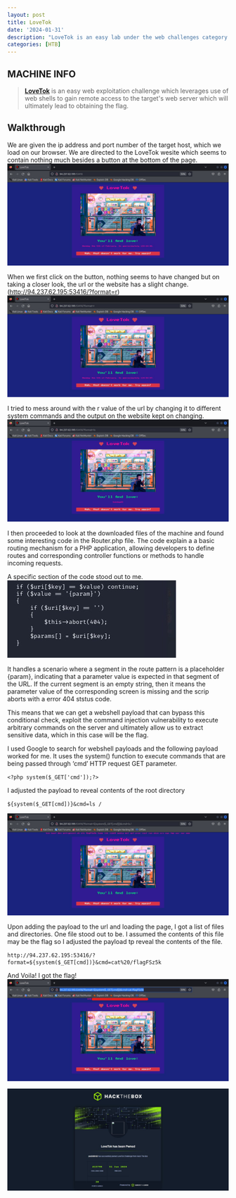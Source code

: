 ```yaml
---
layout: post
title: LoveTok
date: '2024-01-31'
description: "LoveTok is an easy lab under the web challenges category of HTB Challenges"
categories: [HTB]
---
```


## MACHINE INFO

> **[LoveTok](https://app.hackthebox.com/challenges/lovetok)** is an easy web exploitation challenge which leverages use of web shells to gain remote access to the target's web server which will ultimately lead to obtaining the flag.  

## Walkthrough
We are given the ip address and port number of the target host, which we load on our browser. We are directed to the LoveTok wesite which seems to contain nothing much besides a button at the bottom of the page. 
![img-description](1.jpg)

When we first click on the button, nothing seems to have changed but on taking a closer look, the url or the website has a slight change. (http://94.237.62.195:53416/?format=r)
![img-description](2.jpg)

I tried to mess around with the r value of the url by changing it to different system commands and the output on the website kept on changing. 
![img-description](3.jpg)

I then proceeded to look at the downloaded files of the machine and found some interesting code in the Router.php file. The code explain a a basic routing mechanism for a PHP application, allowing developers to define routes and corresponding controller functions or methods to handle incoming requests.

A specific section of the code stood out to me.
![img-description](4.jpg)

It handles a scenario where a segment in the route pattern is a placeholder {param}, indicating that a parameter value is expected in that segment of the URL. If the current segment is an empty string, then it means the parameter value of the corresponding screen is missing and the scrip aborts with a error 404 ststus code. 

This means that we can get a webshell payload that can bypass this conditional check, exploit the command injection vulnerability to execute arbitrary commands on the server and ultimately allow us to extract sensitive data, which in this case will be the flag.

I used Google to search for webshell payloads and the following payload worked for me. It uses the system() function to execute commands that are being passed through ‘cmd’ HTTP request GET parameter.

```shell
<?php system($_GET['cmd']);?>
```

I adjusted the payload to reveal contents of the root directory

```shell
${system($_GET[cmd])}&cmd=ls /
```
![img-description](5.jpg)

Upon adding the payload to the url and loading the page, I got a list of files and directories. One file stood out to be. I assumed the contents of this file may be the flag so I adjusted the payload tp reveal the contents of the file.

```shell
http://94.237.62.195:53416/?format=${system($_GET[cmd])}&cmd=cat%20/flagFSz5k
```
And Voila! I got the flag!
![img-description](6.jpg)

![img-description](7.jpg)